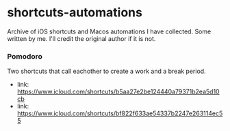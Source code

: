 # shortcuts-automations

Archive of iOS shortcuts and Macos automations I have collected. Some written by me. I'll credit the original author if it is not. 


### Pomodoro

Two shortcuts that call eachother to create a work and a break period. 

- link: https://www.icloud.com/shortcuts/b5aa27e2be124440a79371b2ea5d10cb
- link: https://www.icloud.com/shortcuts/bf822f633ae54337b2247e263114ec55

